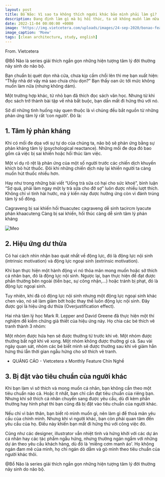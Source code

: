 ```yaml
---
layout: post
title: Bổ Não: Vì sao ta không thích người khác bảo mình phải làm gì?
description: Đang định làm gì mà bị hối thúc, ta sẽ không muốn làm nữa. Tại sao thế?.
date: 2022-11-04 00:00:00 +0000
image: 'https://img.vietcetera.com/uploads/images/24-sep-2020/bonao-feature-01.jpg'
image_caption: 'Moew'
tags: [clean architecture, study, english]
---
```


From. Vietcetera

@Bổ Não là series giải thích ngắn gọn những hiện tượng tâm lý đời thường nảy sinh do não bộ.

Bạn chuẩn bị quét dọn nhà cửa, chưa kịp cầm chổi lên thì mẹ bạn xuất hiện: “Thấy nhà dơ vậy mà sao chưa chịu dọn?” Bạn thấy oan ức tới mức không muốn làm nữa (nhưng không dám).

Một trường hợp khác, từ nhỏ bạn đã thích đọc sách văn học. Nhưng từ khi đọc sách trở thành bài tập về nhà bắt buộc, bạn dần mất đi hứng thú với nó.

Sở dĩ những tình huống này quen thuộc là vì chúng đều bắt nguồn từ những phản ứng tâm lý rất ‘con người'. Đó là:

## 1. Tâm lý phản kháng
Khi có mối đe dọa với sự tự do của chúng ta, não bộ sẽ phản ứng bằng sự phản kháng tâm lý (psychological reactance). Những mối đe dọa đó bao gồm cả việc bị sai khiến hoặc hối thúc làm việc.

Một ví dụ rõ rệt là phản ứng của một số người trước các chiến dịch khuyến khích bỏ hút thuốc. Đôi khi những chiến dịch này lại khiến người ta càng muốn hút thuốc nhiều hơn.

Hay như trong những bài viết “Uống trà sữa có hại cho sức khoẻ", bình luận “Sợ quá, phải làm ngay một ly trà sữa cho đỡ sợ" luôn được nhiều lượt thích. Không chỉ vì tính hài hước, mà ý kiến này được hưởng ứng còn vì đánh trúng tâm lý số đông.

Cagraveng bị sai khiến hối thuacutec cagraveng dễ sinh tacircm lyacute phản khaacuteng
Càng bị sai khiến, hối thúc càng dễ sinh tâm lý phản kháng

![Meo](https://img.vietcetera.com/uploads/images/18-sep-2020/catto-intext.jpg)

## 2. Hiệu ứng dư thừa
Có hai cách nhìn nhận bao quát nhất về động lực, đó là động lực nội sinh (intrinsic motivation) và động lực ngoại sinh (extrinsic motivation).

Khi bạn thực hiện một hành động vì nó thỏa mãn mong muốn hoặc sở thích cá nhân bạn, đó là động lực nội sinh. Ngược lại, bạn thực hiện để đạt được phần thưởng bên ngoài (tiền bạc, sự công nhận,...) hoặc tránh bị phạt, đó là động lực ngoại sinh.

Tuy nhiên, khi đã có động lực nội sinh nhưng một động lực ngoại sinh khác chen vào, nó sẽ làm giảm bớt hoặc thay thế luôn động lực nội sinh. Đây được gọi là hiệu ứng dư thừa (Overjustification effect).

Hai nhà tâm lý học Mark R. Lepper and David Greene đã thực hiện một thí nghiệm để kiểm chứng giả thiết của hiệu ứng này. Họ chia các bé thích vẽ tranh thành 3 nhóm:

Một nhóm được hứa hẹn sẽ được thưởng từ trước khi vẽ.
Một nhóm được thưởng bất ngờ khi vẽ xong.
Một nhóm không được thưởng gì cả.
Sau vài ngày quan sát, nhóm các bé biết mình sẽ được thưởng sau khi vẽ giảm hẳn hứng thú lẫn thời gian ngẫu hứng cho sở thích vẽ tranh.

- QUẢNG CÁO -
Vietcetera x Monthly Feature Chín Nghề

## 3. Bị đặt vào tiêu chuẩn của người khác

Khi bạn làm vì sở thích và mong muốn cá nhân, bạn không cần theo một tiêu chuẩn nào cả. Hoặc ít nhất, bạn chỉ cần đạt tiêu chuẩn của riêng bạn. Nhưng khi sở thích cá nhân chuyển sang được yêu cầu, dù đi kèm phần thưởng hay hình phạt thì bạn cũng đã bị đặt vào tiêu chuẩn của người khác.

Nếu chỉ vì bản thân, bạn biết rõ mình muốn gì, nên làm gì để thoả mãn yêu cầu của chính mình. Nhưng khi vì người khác, bạn còn phải quan tâm đến yêu cầu của họ. Điều này khiến bạn mất đi hứng thú với công việc đó.

Cũng như các designer, illustrator vẫn nhiệt tình và hứng khởi với các dự án cá nhân hay các tác phẩm ngẫu hứng, nhưng thường ngán ngẩm với những dự án theo yêu cầu khách hàng, dù đó là ‘miếng cơm manh áo'. Họ không ngán đam mê của mình, họ chỉ ngán dò dẫm và gò mình theo tiêu chuẩn của người khác thôi.

@Bổ Não là series giải thích ngắn gọn những hiện tượng tâm lý đời thường nảy sinh do não bộ.